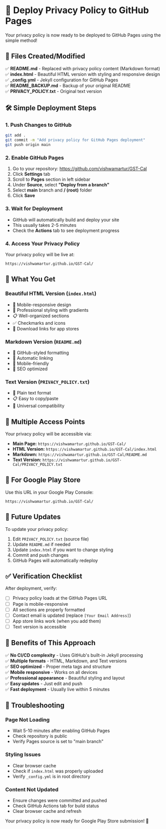 # 🚀 Deploy Privacy Policy to GitHub Pages

Your privacy policy is now ready to be deployed to GitHub Pages using the simple method!

## 📁 Files Created/Modified

✅ **README.md** - Replaced with privacy policy content (Markdown format)  
✅ **index.html** - Beautiful HTML version with styling and responsive design  
✅ **_config.yml** - Jekyll configuration for GitHub Pages  
✅ **README_BACKUP.md** - Backup of your original README  
✅ **PRIVACY_POLICY.txt** - Original text version  

## 🛠 Simple Deployment Steps

### 1. Push Changes to GitHub
```bash
git add .
git commit -m "Add privacy policy for GitHub Pages deployment"
git push origin main
```

### 2. Enable GitHub Pages
1. Go to your repository: https://github.com/vishwamartur/GST-Cal
2. Click **Settings** tab
3. Scroll to **Pages** section in left sidebar
4. Under **Source**, select **"Deploy from a branch"**
5. Select **main** branch and **/ (root)** folder
6. Click **Save**

### 3. Wait for Deployment
- GitHub will automatically build and deploy your site
- This usually takes 2-5 minutes
- Check the **Actions** tab to see deployment progress

### 4. Access Your Privacy Policy
Your privacy policy will be live at:
```
https://vishwamartur.github.io/GST-Cal/
```

## 🎨 What You Get

### **Beautiful HTML Version** (`index.html`)
- 📱 Mobile-responsive design
- 🎨 Professional styling with gradients
- 📋 Well-organized sections
- ✅ Checkmarks and icons
- 🔗 Download links for app stores

### **Markdown Version** (`README.md`)
- 📝 GitHub-styled formatting
- 🔗 Automatic linking
- 📱 Mobile-friendly
- 🎯 SEO optimized

### **Text Version** (`PRIVACY_POLICY.txt`)
- 📄 Plain text format
- 📋 Easy to copy/paste
- 📱 Universal compatibility

## 🔗 Multiple Access Points

Your privacy policy will be accessible via:
- **Main Page:** `https://vishwamartur.github.io/GST-Cal/`
- **HTML Version:** `https://vishwamartur.github.io/GST-Cal/index.html`
- **Markdown:** `https://vishwamartur.github.io/GST-Cal/README.md`
- **Text Version:** `https://vishwamartur.github.io/GST-Cal/PRIVACY_POLICY.txt`

## 📱 For Google Play Store

Use this URL in your Google Play Console:
```
https://vishwamartur.github.io/GST-Cal/
```

## 🔄 Future Updates

To update your privacy policy:
1. Edit `PRIVACY_POLICY.txt` (source file)
2. Update `README.md` if needed
3. Update `index.html` if you want to change styling
4. Commit and push changes
5. GitHub Pages will automatically redeploy

## ✅ Verification Checklist

After deployment, verify:
- [ ] Privacy policy loads at the GitHub Pages URL
- [ ] Page is mobile-responsive
- [ ] All sections are properly formatted
- [ ] Contact email is updated (replace `[Your Email Address]`)
- [ ] App store links work (when you add them)
- [ ] Text version is accessible

## 🎯 Benefits of This Approach

✅ **No CI/CD complexity** - Uses GitHub's built-in Jekyll processing  
✅ **Multiple formats** - HTML, Markdown, and Text versions  
✅ **SEO optimized** - Proper meta tags and structure  
✅ **Mobile responsive** - Works on all devices  
✅ **Professional appearance** - Beautiful styling and layout  
✅ **Easy updates** - Just edit and push  
✅ **Fast deployment** - Usually live within 5 minutes  

## 🔧 Troubleshooting

### Page Not Loading
- Wait 5-10 minutes after enabling GitHub Pages
- Check repository is public
- Verify Pages source is set to "main branch"

### Styling Issues
- Clear browser cache
- Check if `index.html` was properly uploaded
- Verify `_config.yml` is in root directory

### Content Not Updated
- Ensure changes were committed and pushed
- Check GitHub Actions tab for build status
- Clear browser cache and refresh

Your privacy policy is now ready for Google Play Store submission! 🎉
